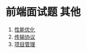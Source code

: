 # 前端面试题 其他

1. [性能优化](./1.Performance.md)
2. [传输协议](./2.Transfer.md)
3. [项目管理](./3.Program-Manage.md)
